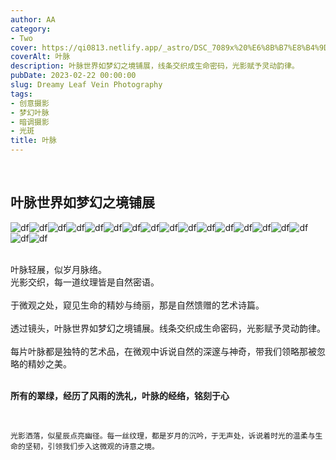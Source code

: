 ```yaml
---
author: AA
category:
- Two
cover: https://qi0813.netlify.app/_astro/DSC_7089x%20%E6%8B%B7%E8%B4%9D.iCzqQuDv.jpg
coverAlt: 叶脉
description: 叶脉世界如梦幻之境铺展，线条交织成生命密码，光影赋予灵动韵律。
pubDate: 2023-02-22 00:00:00
slug: Dreamy Leaf Vein Photography
tags:
- 创意摄影
- 梦幻叶脉
- 暗调摄影
- 光斑
title: 叶脉
---
```

<br/>

## 叶脉世界如梦幻之境铺展 

![df](../../../public/2023/20230222/20230222-yemai%20(1).jpg)![df](../../../public/2023/20230222/20230222-yemai%20(2).jpg)![df](../../../public/2023/20230222/20230222-yemai%20(3).jpg)![df](../../../public/2023/20230222/20230222-yemai%20(4).jpg)![df](../../../public/2023/20230222/20230222-yemai%20(5).jpg)![df](../../../public/2023/20230222/20230222-yemai%20(6).jpg)![df](../../../public/2023/20230222/20230222-yemai%20(7).jpg)![df](../../../public/2023/20230222/20230222-yemai%20(8).jpg)![df](../../../public/2023/20230222/20230222-yemai%20(9).jpg)![df](../../../public/2023/20230222/20230222-yemai%20(10).jpg)![df](../../../public/2023/20230222/20230222-yemai%20(11).jpg)![df](../../../public/2023/20230222/20230222-yemai%20(12).jpg)![df](../../../public/2023/20230222/20230222-yemai%20(13).jpg)![df](../../../public/2023/20230222/20230222-yemai%20(14).jpg)![df](../../../public/2023/20230222/20230222-yemai%20(15).jpg)![df](../../../public/2023/20230222/20230222-yemai%20(16).jpg)![df](../../../public/2023/20230222/20230222-yemai%20(17).jpg)![df](../../../public/2023/20230222/20230222-yemai%20(18).jpg)


<br/>
叶脉轻展，似岁月脉络。

<br/>
光影交织，每一道纹理皆是自然密语。<br/>

<br/>
于微观之处，窥见生命的精妙与绮丽，那是自然馈赠的艺术诗篇。<br/>

<br/>
透过镜头，叶脉世界如梦幻之境铺展。线条交织成生命密码，光影赋予灵动韵律。<br/>

<br/>
每片叶脉都是独特的艺术品，在微观中诉说自然的深邃与神奇，带我们领略那被忽略的精妙之美。<br/>

<br/>



**所有的翠绿，经历了风雨的洗礼，叶脉的经络，铭刻于心**

<br/>



```
光影洒落，似星辰点亮幽径。每一丝纹理，都是岁月的沉吟，于无声处，诉说着时光的温柔与生命的坚韧，引领我们步入这微观的诗意之境。
```


<br/>
